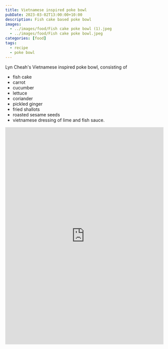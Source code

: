 ```yaml
---
title: Vietnamese inspired poke bowl
pubDate: 2023-03-02T13:00:00+10:00
description: Fish cake based poke bowl
images:
  - ../images/food/Fish cake poke bowl (1).jpeg
  - ../images/food/Fish cake poke bowl.jpeg
categories: [food]
tags:
  - recipe
  - poke bowl
---
```


Lyn Cheah's Vietnamese inspired poke bowl, consisting of

- fish cake
- carrot
- cucumber
- lettuce
- coriander
- pickled ginger
- fried shallots
- roasted sesame seeds
- vietnamese dressing of lime and fish sauce.

<iframe src="https://www.facebook.com/plugins/post.php?href=https%3A%2F%2Fwww.facebook.com%2Fchris1.tham%2Fposts%2Fpfbid0WhugeACjDMyLkye1oRGH6nsK5grc1WfPLnBaCrMu33dxt1fQnSQznqjxBiSDBFAl&show_text=true&width=500" width="500" height="684" style="border:none;overflow:hidden" scrolling="no" frameborder="0" allowfullscreen="true" allow="autoplay; clipboard-write; encrypted-media; picture-in-picture; web-share"></iframe>
